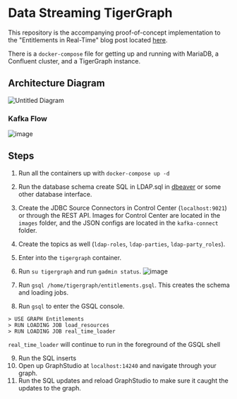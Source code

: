 # Data Streaming TigerGraph

This repository is the accompanying proof-of-concept implementation to the "Entitlements in
Real-Time" blog post located [here](https://www.experoinc.com/post/graph-based-rbac-using-streaming-synchronization).

There is a `docker-compose` file for getting up and running with MariaDB, a
Confluent cluster, and a TigerGraph instance. 

## Architecture Diagram

![Untitled Diagram](https://user-images.githubusercontent.com/67249292/201480387-3af760ca-f94d-405d-b9ad-8aca0d6d6544.jpg)

### Kafka Flow

![image](https://user-images.githubusercontent.com/67249292/201484768-4ecab915-a352-4db1-b248-8f71c5acaa55.png)


## Steps

1. Run all the containers up with `docker-compose up -d`
2. Run the database schema create SQL in LDAP.sql in [dbeaver](https://dbeaver.io/download/) or some other database interface.
3. Create the JDBC Source Connectors in Control Center (`localhost:9021`) or through the REST API.
Images for Control Center are located in the `images` folder, and the JSON configs are located in the
`kafka-connect` folder.
4. Create the topics as well (`ldap-roles`, `ldap-parties`, `ldap-party_roles`).
5. Enter into the `tigergraph` container.
6. Run `su tigergraph` and run `gadmin status`.
![image](https://user-images.githubusercontent.com/67249292/202384651-78046042-1a39-445e-8577-1edb474328e0.png)

7. Run `gsql /home/tigergraph/entitlements.gsql`. This creates the schema and loading jobs.
8. Run `gsql` to enter the GSQL console.

```
> USE GRAPH Entitlements
> RUN LOADING JOB load_resources
> RUN LOADING JOB real_time_loader
```

`real_time_loader` will continue to run in the foreground of the GSQL shell

9. Run the SQL inserts
10. Open up GraphStudio at `localhost:14240` and navigate through your graph.
11. Run the SQL updates and reload GraphStudio to make sure it caught the updates to the graph.
